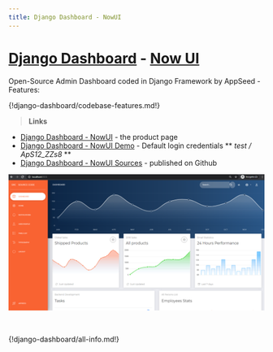 ```yaml
---
title: Django Dashboard - NowUI
---
```


# [Django Dashboard](http://appseed.us/admin-dashboards/django) - [Now UI](https://appseed.us/admin-dashboards/django-dashboard-nowui)

Open-Source Admin Dashboard coded in Django Framework by AppSeed - Features:

{!django-dashboard/codebase-features.md!}

> **Links**

- [Django Dashboard - NowUI](https://appseed.us/admin-dashboards/django-dashboard-nowui) - the product page
- [Django Dashboard - NowUI Demo](https://django-dashboard-nowui.appseed.us/login/) - Default login credentials ** *test / ApS12_ZZs8* **
- [Django Dashboard - NowUI Sources](https://github.com/app-generator/django-dashboard-nowui) - published on Github

![Django Dashboard - NowUI Design, admin dashboard starter coded in Django Framework by AppSeed.](https://raw.githubusercontent.com/app-generator/static/master/products/django-dashboard-nowui-screen.png) 

<br />

{!django-dashboard/all-info.md!}
